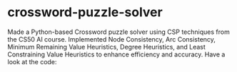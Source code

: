 # crossword-puzzle-solver
Made a Python-based Crossword puzzle solver using CSP techniques from the CS50 AI course. Implemented Node Consistency, Arc Consistency, Minimum Remaining Value Heuristics, Degree Heuristics, and Least Constraining Value Heuristics to enhance efficiency and accuracy. Have a look at the code:
